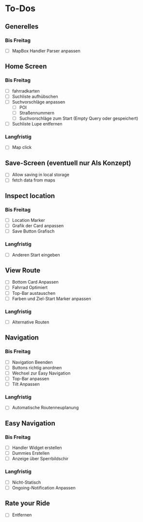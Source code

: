 # To-Dos

## Generelles

### Bis Freitag

- [ ] MapBox Handler Parser anpassen

## Home Screen

### Bis Freitag

- [ ] fahrradkarten
- [ ] Suchliste aufhübschen
- [ ] Suchvorschläge anpassen
  - [ ] POI
  - [ ] Straßennummern
  - [ ] Suchvorschläge zum Start (Empty Query oder gespeichert)
- [ ] Suchliste Lupe entfernen

### Langfristig

- [ ] Map click

## Save-Screen (eventuell nur Als Konzept)

- [ ] Allow saving in local storage
- [ ] fetch data from maps

## Inspect location

### Bis Freitag

- [ ] Location Marker
- [ ] Grafik der Card anpassen
- [ ] Save Button Grafisch

### Langfristig

- [ ] Anderen Start eingeben

## View Route

- [ ] Bottom Card Anpassen
- [ ] Fahrrad Optimiert
- [ ] Top-Bar austauschen
- [ ] Farben und Ziel-Start Marker anpassen

### Langfristig

- [ ] Alternative Routen

## Navigation

### Bis Freitag

- [ ] Navigation Beenden
- [ ] Buttons richtig anordnen
- [ ] Wechsel zur Easy Navigation
- [ ] Top-Bar anpassen
- [ ] Tilt Anpassen

### Langfristig

- [ ] Automatische Routenneuplanung

## Easy Navigation

### Bis Freitag

- [ ] Handler Widget erstellen
- [ ] Dummies Erstellen
- [ ] Anzeige über Sperrbildschir

### Langfristig

- [ ] Nicht-Statisch
- [ ] Ongoing-Notification Anpassen

## Rate your Ride

- [ ] Entfernen
